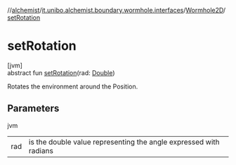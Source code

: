 //[alchemist](../../../index.md)/[it.unibo.alchemist.boundary.wormhole.interfaces](../index.md)/[Wormhole2D](index.md)/[setRotation](set-rotation.md)

# setRotation

[jvm]\
abstract fun [setRotation](set-rotation.md)(rad: [Double](https://kotlinlang.org/api/latest/jvm/stdlib/kotlin/-double/index.html))

Rotates the environment around the Position.

## Parameters

jvm

| | |
|---|---|
| rad | is the double value representing the angle expressed with radians |
